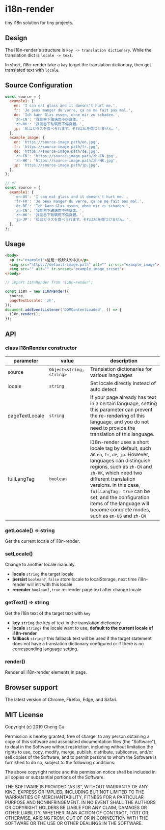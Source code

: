 # i18n-render
tiny i18n solution for tiny projects.

## Design

The i18n-render's structure is `key -> translation dictionary`. While the translation dict is `locale -> text`.

In short, i18n-render take a `key` to get the translation dictionary, then get translated text with `locale`.

## Source Configuration

```js
const source = {
  example1: {
    en: 'I can eat glass and it doesn\'t hurt me.',
    fr: 'Je peux manger du verre, ça ne me fait pas mal.',
    de: 'Ich kann Glas essen, ohne mir zu schaden.',
    'zh-CN': '我能吞下玻璃而不伤身体。',
    'zh-HK': '我能吞下玻璃而不傷身體。',
    jp: '私はガラスを食べられます。それは私を傷つけません。',
  },
  example_image: {
    en: 'https://source-image.path/en.jpg',
    fr: 'https://source-image.path/fr.jpg',
    de: 'https://source-image.path/de.jpg',
    'zh-CN': 'https://source-image.path/zh-CN.jpg',
    'zh-HK': 'https://source-image.path/zh-HK.jpg',
    jp: 'https://source-image.path/jp.jpg',
  },
};

// or
const source = {
  example1: {
    'en-US': 'I can eat glass and it doesn\'t hurt me.',
    'fr-FR': 'Je peux manger du verre, ça ne me fait pas mal.',
    'de-DE': 'Ich kann Glas essen, ohne mir zu schaden.',
    'zh-CN': '我能吞下玻璃而不伤身体。',
    'zh-HK': '我能吞下玻璃而不傷身體。',
    'jp-JP': '私はガラスを食べられます。それは私を傷つけません。',
  },
};
```

## Usage
```html
<body>
  <p ir="example1">这是一段默认的中文</p>
  <img src="https://default-image.path" alt="" ir-src="example_image">
  <img src="" alt="" ir-srcset="example_image_srcset">
</body>
```
```js
// import I18nRender from 'i18n-render';

const i18n = new I18nRender({
  source,
  pageTextLocale: 'zh',
});
document.addEventListener('DOMContentLoaded', () => {
  i18n.render();
});
```

## API

### class I18nRender constructor

| parameter | value | description |
| --- | --- | --- |
| source | `Object<string, string>` | Translation dictionaries for various languages|
| locale | `string` | Set locale directly instead of auto detect|
| pageTextLocale | `string` | If your page already has text in a certain language, setting this parameter can prevent the re-rendering of this language, and you do not need to provide the translation of this language.
| fullLangTag | `boolean` | I18n-render uses a short locale tag by default, such as `en`, `fr`, `de`, `jp`. However, languages can distinguish regions, such as `zh-CN` and `zh-HK`, which need two different translation versions. In this case, `fullLangTag: true` can be set, and the configuration items of the language will become complete modes, such as `en-US` and `zh-CN`

### getLocale() => string

Get the current locale of i18n-render.

### setLocale()
Change to another locale manualy.

- **locale** `string` the target locale
- **persist** `boolean?,false` store locale to localStorage, next time i18n-render will init with this locale
- **rerender** `boolean?,true` re-render page text after change locale

### getText() => string
Get the i18n text of the target text with `key`

- **key** `string` the key of text in the translation dictionary
- **locale** `string?` the locale want to use, **default to the current locale of i18n-render**
- **fallback** `string?` this fallback text will be used if the target statement does not have a translation dictionary configured or if there is no corresponding language setting.

### render()
Render all i18n-render elements in page.

## Browser support
The latest version of Chrome, Firefox, Edge, and Safari.

## MIT License

Copyright (c) 2019 Cheng Gu

Permission is hereby granted, free of charge, to any person obtaining a copy
of this software and associated documentation files (the "Software"), to deal
in the Software without restriction, including without limitation the rights
to use, copy, modify, merge, publish, distribute, sublicense, and/or sell
copies of the Software, and to permit persons to whom the Software is
furnished to do so, subject to the following conditions:

The above copyright notice and this permission notice shall be included in all
copies or substantial portions of the Software.

THE SOFTWARE IS PROVIDED "AS IS", WITHOUT WARRANTY OF ANY KIND, EXPRESS OR
IMPLIED, INCLUDING BUT NOT LIMITED TO THE WARRANTIES OF MERCHANTABILITY,
FITNESS FOR A PARTICULAR PURPOSE AND NONINFRINGEMENT. IN NO EVENT SHALL THE
AUTHORS OR COPYRIGHT HOLDERS BE LIABLE FOR ANY CLAIM, DAMAGES OR OTHER
LIABILITY, WHETHER IN AN ACTION OF CONTRACT, TORT OR OTHERWISE, ARISING FROM,
OUT OF OR IN CONNECTION WITH THE SOFTWARE OR THE USE OR OTHER DEALINGS IN THE
SOFTWARE.
